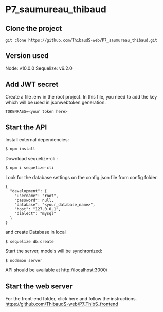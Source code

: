 # P7_saumureau_thibaud
## Clone the project 
```
git clone https://github.com/ThibaudS-web/P7_saumureau_thibaud.git
```
## Version used
Node: v10.0.0
Sequelize: v6.2.0

## Add JWT secret

Create a file .env in the root project. In this file, you need to add the key which will be used in jsonwebtoken generation.

```
TOKENPASS=<your token here>
```

## Start the API

Install external dependencies:
```
$ npm install
```
Download sequelize-cli :
```
$ npm i sequelize-cli
```
Look for the database settings on the config.json file from config folder.
```
{
  "development": {
    "username": "root", 
    "password": null,
    "database": "<your_database_name>",
    "host": "127.0.0.1",
    "dialect": "mysql"
  }
}

```
and create Database in local
```
$ sequelize db:create
```

Start the server, models will be synchronized:
```
$ nodemon server
```

API should be available at http://localhost:3000/

## Start the web server

For the front-end folder, click here and follow the instructions.
https://github.com/ThibaudS-web/P7_ThibS_frontend

